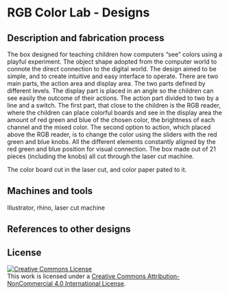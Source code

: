 RGB Color Lab - Designs
================

Description and fabrication process
--------
The box designed for teaching children how computers “see” colors using a playful experiment. The object shape adopted from the computer world to connote the direct connection to the digital world. The design aimed to be simple, and to create intuitive and easy interface to operate. There are two main parts, the action area and display area. The two parts defined by different levels. The display part is placed in an angle so the children can see easily the outcome of their actions. The action part divided to two by a line and a switch. The first part, that close to the children is the RGB reader, where the children can place colorful boards and see in the display area the amount of red green and blue of the chosen color, the brightness of each channel and the mixed color.
The second option to action, which placed above the RGB reader, is to change the color using the sliders with the red green and blue knobs. All the different elements constantly aligned by the red green and blue position for visual connection. The box made out of 21 pieces (including the knobs) all cut through the laser cut machine.

The color board cut in the laser cut, and color paper pated to it.

Machines and tools
--------	
Illustrator, rhino, laser cut machine

References to other designs
--------

License
--------
<a rel="license" href="http://creativecommons.org/licenses/by-nc/4.0/"><img alt="Creative Commons License" style="border-width:0" src="http://i.creativecommons.org/l/by-nc/4.0/88x31.png" /></a><br />This work is licensed under a <a rel="license" href="http://creativecommons.org/licenses/by-nc/4.0/">Creative Commons Attribution-NonCommercial 4.0 International License</a>.
